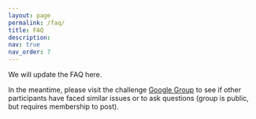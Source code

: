 ```yaml
---
layout: page
permalink: /faq/
title: FAQ
description:
nav: true
nav_order: 7
---
```


We will update the FAQ here.

In the meantime, please visit the challenge [Google Group](https://groups.google.com/u/2/g/neurips2025-eeg-competition) to see if other participants have faced similar issues or to ask questions (group is public, but requires membership to post).
